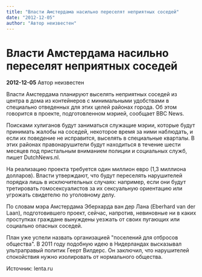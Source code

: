 ```yaml
---
title: "Власти Амстердама насильно переселят неприятных соседей"
date: "2012-12-05"
author: "Автор неизвестен"
---
```


# Власти Амстердама насильно переселят неприятных соседей

**2012-12-05** Автор неизвестен

Власти Амстердама планируют выселять неприятных соседей из центра в дома из контейнеров с минимальными удобствами в специально отведенных для этих целей районах города. Об этом говорится в проекте, подготовленном мэрией, сообщает BBC News.

Поисками хулиганов будут заниматься служащие мэрии, которые будут принимать жалобы на соседей, некоторое время за ними наблюдать, и если их поведение не исправится, выселять в специальные кварталы. В этих районах правонарушители будут находиться в течение шести месяцев под пристальным вниманием полиции и социальных служб, пишет DutchNews.nl.

На реализацию проекта требуется один миллион евро (1,3 миллиона долларов). Власти утверждают, что будут переселять нарушителей порядка лишь в исключительных случаях: например, если они будут третировать гомосексуалистов за их сексуальную ориентацию или угрожать свидетелю по уголовному делу.

По словам мэра Амстердама Эберхарда ван дер Лана (Eberhard van der Laan), подготовившего проект, сейчас, напротив, невиновные ни в каких проступках граждане вынуждены уезжать от своих пугающих или социально опасных соседей.

План уже успели назвать организацией "поселений для отбросов общества". В 2011 году подобную идею в Нидерландах высказывал ультраправый политик Геерт Вилдерс. Он заключил, что нарушителей спокойствия нужно изолировать от нормального общества.

Источник: lenta.ru